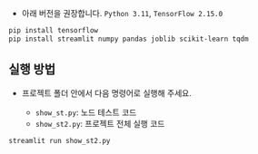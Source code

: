 * 아래 버전을 권장합니다.
  `Python 3.11`, `TensorFlow 2.15.0`

```bash
pip install tensorflow
pip install streamlit numpy pandas joblib scikit-learn tqdm
```

## 실행 방법

* 프로젝트 폴더 안에서 다음 명령어로 실행해 주세요.

  * `show_st.py`: 노드 테스트 코드
  * `show_st2.py`: 프로젝트 전체 실행 코드

```bash
streamlit run show_st2.py
```

